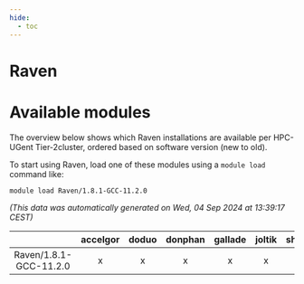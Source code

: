 ```yaml
---
hide:
  - toc
---
```


Raven
=====

# Available modules


The overview below shows which Raven installations are available per HPC-UGent Tier-2cluster, ordered based on software version (new to old).

To start using Raven, load one of these modules using a `module load` command like:

```shell
module load Raven/1.8.1-GCC-11.2.0
```

*(This data was automatically generated on Wed, 04 Sep 2024 at 13:39:17 CEST)*  

| |accelgor|doduo|donphan|gallade|joltik|shinx|skitty|
| :---: | :---: | :---: | :---: | :---: | :---: | :---: | :---: |
|Raven/1.8.1-GCC-11.2.0|x|x|x|x|x|-|x|
